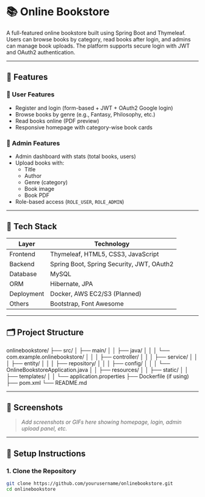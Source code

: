 # 📚 Online Bookstore

A full-featured online bookstore built using Spring Boot and Thymeleaf. Users can browse books by category, read books after login, and admins can manage book uploads. The platform supports secure login with JWT and OAuth2 authentication.

---

## 🚀 Features

### 👤 User Features
- Register and login (form-based + JWT + OAuth2 Google login)
- Browse books by genre (e.g., Fantasy, Philosophy, etc.)
- Read books online (PDF preview)
- Responsive homepage with category-wise book cards

### 🔐 Admin Features
- Admin dashboard with stats (total books, users)
- Upload books with:
  - Title
  - Author
  - Genre (category)
  - Book image
  - Book PDF
- Role-based access (`ROLE_USER`, `ROLE_ADMIN`)

---

## 🧰 Tech Stack

| Layer          | Technology                             |
|----------------|----------------------------------------|
| Frontend       | Thymeleaf, HTML5, CSS3, JavaScript     |
| Backend        | Spring Boot, Spring Security, JWT, OAuth2 |
| Database       | MySQL                                  |
| ORM            | Hibernate, JPA                         |
| Deployment     | Docker, AWS EC2/S3 (Planned)           |
| Others         | Bootstrap, Font Awesome                |

---

## 🗂️ Project Structure

onlinebookstore/
├── src/
│ ├── main/
│ │ ├── java/
│ │ │ └── com.example.onlinebookstore/
│ │ │ ├── controller/
│ │ │ ├── service/
│ │ │ ├── entity/
│ │ │ ├── repository/
│ │ │ ├── config/
│ │ │ └── OnlineBookstoreApplication.java
│ │ ├── resources/
│ │ ├── static/
│ │ ├── templates/
│ │ └── application.properties
├── Dockerfile (if using)
├── pom.xml
└── README.md


---

## 📸 Screenshots

> _Add screenshots or GIFs here showing homepage, login, admin upload panel, etc._

---

## 🔑 Setup Instructions

### 1. Clone the Repository

```bash
git clone https://github.com/yourusername/onlinebookstore.git
cd onlinebookstore
